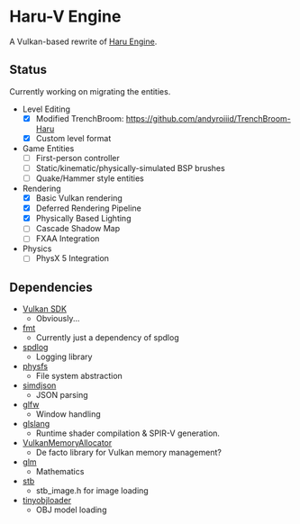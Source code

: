 # Haru-V Engine

A Vulkan-based rewrite of [Haru Engine](https://github.com/andyroiiid/haru).

## Status

Currently working on migrating the entities.

- Level Editing
    - [x] Modified TrenchBroom: https://github.com/andyroiiid/TrenchBroom-Haru
    - [x] Custom level format
- Game Entities
    - [ ] First-person controller
    - [ ] Static/kinematic/physically-simulated BSP brushes
    - [ ] Quake/Hammer style entities
- Rendering
    - [x] Basic Vulkan rendering
    - [x] Deferred Rendering Pipeline
    - [x] Physically Based Lighting
    - [ ] Cascade Shadow Map
    - [ ] FXAA Integration
- Physics
    - [ ] PhysX 5 Integration

## Dependencies

- [Vulkan SDK](https://www.lunarg.com/vulkan-sdk/)
    - Obviously...
- [fmt](https://github.com/fmtlib/fmt)
    - Currently just a dependency of spdlog
- [spdlog](https://github.com/gabime/spdlog)
    - Logging library
- [physfs](https://github.com/icculus/physfs)
    - File system abstraction
- [simdjson](https://github.com/simdjson/simdjson)
    - JSON parsing
- [glfw](https://github.com/glfw/glfw)
    - Window handling
- [glslang](https://github.com/KhronosGroup/glslang)
    - Runtime shader compilation & SPIR-V generation.
- [VulkanMemoryAllocator](https://github.com/GPUOpen-LibrariesAndSDKs/VulkanMemoryAllocator)
    - De facto library for Vulkan memory management?
- [glm](https://github.com/g-truc/glm)
    - Mathematics
- [stb](https://github.com/nothings/stb)
    - stb_image.h for image loading
- [tinyobjloader](https://github.com/tinyobjloader/tinyobjloader)
    - OBJ model loading

